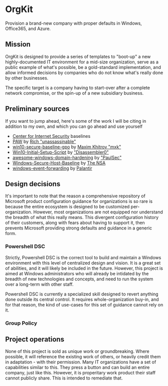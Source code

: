 # OrgKit
Provision a brand-new company with proper defaults in Windows, Office365, and Azure.

## Mission
OrgKit is designed to provide a series of templates to "boot-up" a new highly-documented IT environment for a mid-size organization, serve as a public example of what's possible, be a gold-standard implementation, and allow informed decisions by companies who do not know what's really done by other businesses.

The specific target is a company having to start-over after a complete network compromise, or the spin-up of a new subsidiary business.

## Preliminary sources
If you want to jump ahead, here's some of the work I will be citing in addition to my own, and which you can go ahead and use yourself

- [Center for Internet Security](https://www.cisecurity.org/) baselines
- [PAW](https://github.com/unassassinable/PAW) by [Rich "unassassinable"](https://github.com/unassassinable)
- [win10-secure-baseline-gpo](https://github.com/mxk/win10-secure-baseline-gpo) by [Maxim Khitrov "mxk"](https://github.com/mxk)
- [Win10-Initial-Setup-Script](https://github.com/Disassembler0/Win10-Initial-Setup-Script) by ["Disassembler0"](https://github.com/Disassembler0)
- [awesome-windows-domain-hardening](https://github.com/PaulSec/awesome-windows-domain-hardening) by ["PaulSec"](https://github.com/PaulSec)
- [Windows-Secure-Host-Baseline](https://github.com/nsacyber/Windows-Secure-Host-Baseline) by [The NSA](https://github.com/nsacyber)
- [windows-event-forwarding](https://github.com/palantir/windows-event-forwarding) by [Palantir](https://github.com/palantir)

## Design decisions
It's important to note that the reason a comprehensive repository of Microsoft product configuration guidance for organizations is so rare is because the entire ecosystem is designed to be customized per-organization. However, most organizations are not equipped nor understand the breadth of what this really means. This divergent configuration history of their customers, along with fears about having to support it, then prevents Microsoft providing strong defaults and guidance in a generic form.

### Powershell DSC
Strictly, Powershell DSC is the correct tool to build and maintain a Windows environment with this level of centralized design and vision. It is a great set of abilities, and it will likely be included in the future. However, this project is aimed at Windows administrators who will already be intidated by the breadth of new technologies and concepts, and need to run the system over a long-term with other staff.

Powershell DSC is currently a specialized skill designed to revert anything done outside its central control. It requires whole-organization buy-in, and for that reason, the kind of use-cases for this set of guidance cannot rely on it.

### Group Policy

## Project operations
None of this project is sold as unique work or groundbreaking. Where possible, it will reference the existing work of others, or heavily credit them in adaptation - with their permission.
Many IT organizations have a set of capabilities similar to this. They press a button and can build an entire company, just like this. However, it is properitary work product their staff cannot publicly share. This is intended to remediate that.
